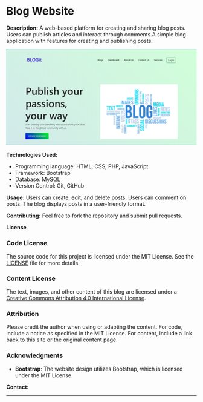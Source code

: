 # Blog Website

**Description:**
A web-based platform for creating and sharing blog posts. Users can publish articles and interact through comments.A simple blog application with features for creating and publishing posts.

![Screenshot of the blog homepage](img/Screenshot.PNG)

**Technologies Used:**
* Programming language: HTML, CSS, PHP, JavaScript
* Framework: Bootstrap
* Database: MySQL
* Version Control: Git, GitHub
 
**Usage:**
Users can create, edit, and delete posts.
Users can comment on posts.
The blog displays posts in a user-friendly format.

**Contributing:**
Feel free to fork the repository and submit pull requests.

**License**

### Code License
The source code for this project is licensed under the MIT License. See the [LICENSE](LICENSE) file for more details.

### Content License
The text, images, and other content of this blog are licensed under a [Creative Commons Attribution 4.0 International License](https://creativecommons.org/licenses/by/4.0/).

### Attribution
Please credit the author when using or adapting the content. For code, include a notice as specified in the MIT License. For content, include a link back to this site or the original content page.

### Acknowledgments
- **Bootstrap**: The website design utilizes Bootstrap, which is licensed under the MIT License.

**Contact:**
____________
